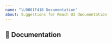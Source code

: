 ```yaml
---
name: "\U0001F41B Documentation"
about: Suggestions for Reach UI documentation
---
```


## 📖 Documentation
